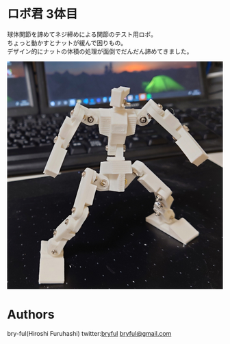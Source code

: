 ﻿# ロボ君 3体目

球体関節を諦めてネジ締めによる関節のテスト用ロボ。<br>
ちょっと動かすとナットが緩んで困りもの。<br>
デザイン的にナットの体積の処理が面倒でだんだん諦めてきました。

![robo3_1.jpg](robo3_1.jpg)

# Authors

bry-ful(Hiroshi Furuhashi)
twitter:[bryful](https://twitter.com/bryful)
bryful@gmail.com


